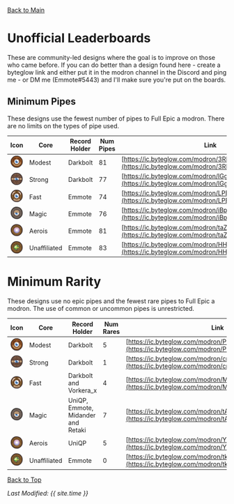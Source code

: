 [Back to Main](index.md)

# Unofficial Leaderboards

These are community-led designs where the goal is to improve on those who came before. If you can do better than a design found here - create a byteglow link and either put it in the modron channel in the Discord and ping me - or DM me (Emmote#5443) and I'll make sure you're put on the boards.

## Minimum Pipes

These designs use the fewest number of pipes to Full Epic a modron. There are no limits on the types of pipe used.

| Icon | Core | Record Holder | Num Pipes | Link |
|---|---|---|---|---|
| ![Modest Core](images/core_1_modest.png) | Modest | Darkbolt | 81 | [https://ic.byteglow.com/modron/3RLSXOvfhj-9x1knFdA9B](https://ic.byteglow.com/modron/3RLSXOvfhj-9x1knFdA9B) |
| ![Strong Core](images/core_2_strong.png) | Strong | Darkbolt | 77 | [https://ic.byteglow.com/modron/lGg_BhwReysiilX-_yHGa](https://ic.byteglow.com/modron/lGg_BhwReysiilX-_yHGa) |
| ![Fast Core](images/core_3_fast.png) | Fast | Emmote | 74 | [https://ic.byteglow.com/modron/LPEwIiOxwfWpfb7RQo2Pw](https://ic.byteglow.com/modron/LPEwIiOxwfWpfb7RQo2Pw) |
| ![Magic Core](images/core_4_magic.png) | Magic | Emmote | 76 | [https://ic.byteglow.com/modron/iBpZmEKggkM5IWYOLl9kf](https://ic.byteglow.com/modron/iBpZmEKggkM5IWYOLl9kf) |
| ![Aerois Core](images/core_5_aerois.png) | Aerois | Emmote | 81 | [https://ic.byteglow.com/modron/taZalpaozjGYfEmEuegt5](https://ic.byteglow.com/modron/taZalpaozjGYfEmEuegt5) |
| ![Unaffiliated Core](images/core_6_unaffiliated.png) | Unaffiliated | Emmote | 83 | [https://ic.byteglow.com/modron/HHys4x0fUH8rcUPzXzT3y](https://ic.byteglow.com/modron/HHys4x0fUH8rcUPzXzT3y) |

# Minimum Rarity

These designs use no epic pipes and the fewest rare pipes to Full Epic a modron. The use of common or uncommon pipes is unrestricted.

| Icon | Core | Record Holder | Num Rares | Link |
|---|---|---|---|---|
| ![Modest Core](images/core_1_modest.png) | Modest | Darkbolt | 5 | [https://ic.byteglow.com/modron/P6qKM1sA_9quq9rDQrJyL](https://ic.byteglow.com/modron/P6qKM1sA_9quq9rDQrJyL) |
| ![Strong Core](images/core_2_strong.png) | Strong | Darkbolt | 1 | [https://ic.byteglow.com/modron/cmByFdKcMP1ZRhAe2nDbq](https://ic.byteglow.com/modron/cmByFdKcMP1ZRhAe2nDbq) |
| ![Fast Core](images/core_3_fast.png) | Fast | Darkbolt and Vorkera_x | 4 | [https://ic.byteglow.com/modron/MxgE51Uw1Z8UUwAwof8dx](https://ic.byteglow.com/modron/MxgE51Uw1Z8UUwAwof8dx) |
| ![Magic Core](images/core_4_magic.png) | Magic | UniQP, Emmote, Midander and Retaki | 7 | [https://ic.byteglow.com/modron/tAEHsyw8mAqbtGKi1AN8L](https://ic.byteglow.com/modron/tAEHsyw8mAqbtGKi1AN8L) |
| ![Aerois Core](images/core_5_aerois.png) | Aerois | UniQP | 5 | [https://ic.byteglow.com/modron/YxVuZO8-ZrtTtbtmHR99t](https://ic.byteglow.com/modron/YxVuZO8-ZrtTtbtmHR99t) |
| ![Unaffiliated Core](images/core_6_unaffiliated.png) | Unaffiliated | Emmote | 0 | [https://ic.byteglow.com/modron/tkzbSmwWg180UBfXvogZp](https://ic.byteglow.com/modron/tkzbSmwWg180UBfXvogZp) |

[Back to Top](#top)

*Last Modified: {{ site.time }}*
